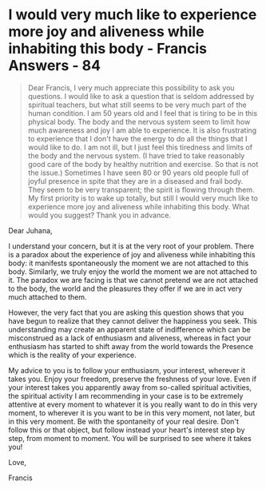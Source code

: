 # I would very much like to experience more joy and aliveness while inhabiting this body - Francis Answers - 84

>Dear Francis, I very much appreciate this possibility to ask you questions. I would like to ask a question that is seldom addressed by spiritual teachers, but what still seems to be very much part of the human condition. I am 50 years old and I feel that is tiring to be in this physical body. The body and the nervous system seem to limit how much awareness and joy I am able to experience. It is also frustrating to experience that I don't have the energy to do all the things that I would like to do. I am not ill, but I just feel this tiredness and limits of the body and the nervous system. (I have tried to take reasonably good care of the body by healthy nutrition and exercise. So that is not the issue.) Sometimes I have seen 80 or 90 years old people full of joyful presence in spite that they are in a diseased and frail body. They seem to be very transparent; the spirit is flowing through them. My first priority is to wake up totally, but still I would very much like to experience more joy and aliveness while inhabiting this body. What would you suggest? Thank you in advance.

Dear Juhana,

I understand your concern, but it is at the very root of your problem. There is a paradox about the experience of joy and aliveness while inhabiting this body: it manifests spontaneously the moment we are not attached to this body. Similarly, we truly enjoy the world the moment we are not attached to it. The paradox we are facing is that we cannot pretend we are not attached to the body, the world and the pleasures they offer if we are in act very much attached to them.

However, the very fact that you are asking this question shows that you have begun to realize that they cannot deliver the happiness you seek. This understanding may create an apparent state of indifference which can be misconstrued as a lack of enthusiasm and aliveness, whereas in fact your enthusiasm has started to shift away from the world towards the Presence which is the reality of your experience.

My advice to you is to follow your enthusiasm, your interest, wherever it takes you. Enjoy your freedom, preserve the freshness of your love. Even if your interest takes you apparently away from so-called spiritual activities, the spiritual activity I am recommending in your case is to be extremely attentive at every moment to whatever it is you really want to do in this very moment, to wherever it is you want to be in this very moment, not later, but in this very moment. Be with the spontaneity of your real desire. Don't follow this or that object, but follow instead your heart's interest step by step, from moment to moment. You will be surprised to see where it takes you!

Love,

Francis